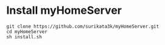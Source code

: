 # Install myHomeServer

```
git clone https://github.com/surikata3k/myHomeServer.git
cd myHomeServer
sh install.sh
```

